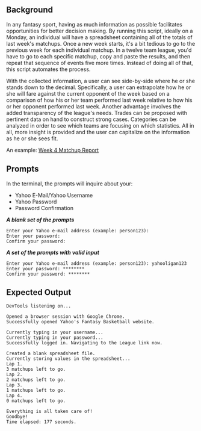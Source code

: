## Background

In any fantasy sport, having as much information as possible facilitates opportunities for better decision making. By running this script, ideally on a Monday, an individual will have a spreadsheet containing all of the totals of last week's matchups. Once a new week starts, it's a bit tedious to go to the previous week for each individual matchup. In a twelve team league, you'd have to go to each specific matchup, copy and paste the results, and then repeat that sequence of events five more times. Instead of doing all of that, this script automates the process.

With the collected information, a user can see side-by-side where he or she stands down to the decimal. Specifically, a user can extrapolate how he or she will fare against the current opponent of the week based on a comparison of how his or her team performed last week relative to how his or her opponent performed last week. Another advantage involves the added transparency of the league's needs. Trades can be proposed with pertinent data on hand to construct strong cases. Categories can be analyzed in order to see which teams are focusing on which statistics. All in all, more insight is provided and the user can capitalize on the information as he or she sees fit.

An example: [Week 4 Matchup Report](https://github.com/ajLapid718/YahooFantasyBasketballScript/blob/master/Matchup_Report/Week4-Matchups.csv)


## Prompts

In the terminal, the prompts will inquire about your:

- Yahoo E-Mail/Yahoo Username
- Yahoo Password
- Password Confirmation

***A blank set of the prompts***
```
Enter your Yahoo e-mail address (example: person123):
Enter your password:
Confirm your password:
```

***A set of the prompts with valid input***
```
Enter your Yahoo e-mail address (example: person123): yahooligan123
Enter your password: ********
Confirm your password: ********
```

## Expected Output
```
DevTools listening on...

Opened a browser session with Google Chrome.
Successfully opened Yahoo's Fantasy Basketball website.

Currently typing in your username...
Currently typing in your password...
Successfully logged in. Navigating to the League link now.

Created a blank spreadsheet file.
Currently storing values in the spreadsheet...
Lap 1.
3 matchups left to go.
Lap 2.
2 matchups left to go.
Lap 3.
1 matchups left to go.
Lap 4.
0 matchups left to go.

Everything is all taken care of!
Goodbye!
Time elapsed: 177 seconds.
```
